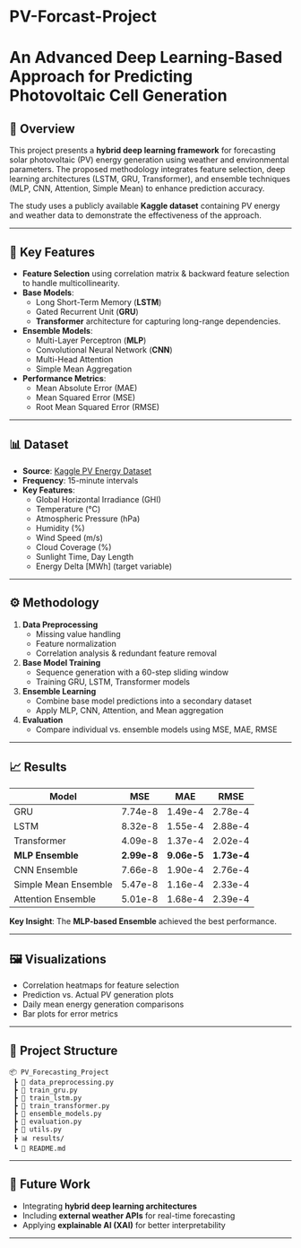 # PV-Forcast-Project

# An Advanced Deep Learning-Based Approach for Predicting Photovoltaic Cell Generation

## 📌 Overview
This project presents a **hybrid deep learning framework** for forecasting solar photovoltaic (PV) energy generation using weather and environmental parameters. 
The proposed methodology integrates feature selection, deep learning architectures (LSTM, GRU, Transformer), and ensemble techniques (MLP, CNN, Attention, Simple Mean) to enhance prediction accuracy.

The study uses a publicly available **Kaggle dataset** containing PV energy and weather data to demonstrate the effectiveness of the approach.

---

## 🚀 Key Features
- **Feature Selection** using correlation matrix & backward feature selection to handle multicollinearity.
- **Base Models**:
  - Long Short-Term Memory (**LSTM**)
  - Gated Recurrent Unit (**GRU**)
  - **Transformer** architecture for capturing long-range dependencies.
- **Ensemble Models**:
  - Multi-Layer Perceptron (**MLP**)
  - Convolutional Neural Network (**CNN**)
  - Multi-Head Attention
  - Simple Mean Aggregation
- **Performance Metrics**:
  - Mean Absolute Error (MAE)
  - Mean Squared Error (MSE)
  - Root Mean Squared Error (RMSE)

---

## 📊 Dataset
- **Source**: [Kaggle PV Energy Dataset](https://www.kaggle.com/)  
- **Frequency**: 15-minute intervals
- **Key Features**:
  - Global Horizontal Irradiance (GHI)
  - Temperature (°C)
  - Atmospheric Pressure (hPa)
  - Humidity (%)
  - Wind Speed (m/s)
  - Cloud Coverage (%)
  - Sunlight Time, Day Length
  - Energy Delta [MWh] (target variable)

---

## ⚙️ Methodology
1. **Data Preprocessing**
   - Missing value handling
   - Feature normalization
   - Correlation analysis & redundant feature removal
2. **Base Model Training**
   - Sequence generation with a 60-step sliding window
   - Training GRU, LSTM, Transformer models
3. **Ensemble Learning**
   - Combine base model predictions into a secondary dataset
   - Apply MLP, CNN, Attention, and Mean aggregation
4. **Evaluation**
   - Compare individual vs. ensemble models using MSE, MAE, RMSE

---

## 📈 Results
| Model                   | MSE         | MAE         | RMSE        |
|------------------------|-------------|-------------|-------------|
| GRU                    | 7.74e-8     | 1.49e-4     | 2.78e-4     |
| LSTM                   | 8.32e-8     | 1.55e-4     | 2.88e-4     |
| Transformer            | 4.09e-8     | 1.37e-4     | 2.02e-4     |
| **MLP Ensemble**       | **2.99e-8** | **9.06e-5** | **1.73e-4** |
| CNN Ensemble           | 7.66e-8     | 1.90e-4     | 2.76e-4     |
| Simple Mean Ensemble   | 5.47e-8     | 1.16e-4     | 2.33e-4     |
| Attention Ensemble     | 5.01e-8     | 1.68e-4     | 2.39e-4     |

**Key Insight**: The **MLP-based Ensemble** achieved the best performance.

---

## 🖼 Visualizations
- Correlation heatmaps for feature selection
- Prediction vs. Actual PV generation plots
- Daily mean energy generation comparisons
- Bar plots for error metrics

---

## 📂 Project Structure
```
📦 PV_Forecasting_Project
 ┣ 📜 data_preprocessing.py
 ┣ 📜 train_gru.py
 ┣ 📜 train_lstm.py
 ┣ 📜 train_transformer.py
 ┣ 📜 ensemble_models.py
 ┣ 📜 evaluation.py
 ┣ 📜 utils.py
 ┣ 📊 results/
 ┗ 📄 README.md
```

---

## 🔮 Future Work
- Integrating **hybrid deep learning architectures**
- Including **external weather APIs** for real-time forecasting
- Applying **explainable AI (XAI)** for better interpretability

---
